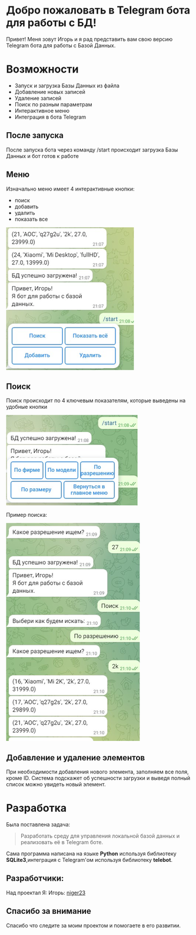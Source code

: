 # Добро пожаловать в Telegram бота для работы с БД!

Привет! Меня зовут Игорь и я рад представить вам свою версию Telegram бота для работы с Базой Данных.


# Возможности

- Запуск и загрузка Базы Данных из файла
- Добавление новых записей
- Удаление записей
- Поиск по разным параметрам
- Интерактивное меню
- Интеграция в бота Telegram


## После запуска

После запуска бота через команду /start происходит загрузка Базы Данных и бот готов к работе

## Меню

Изначально меню имеет 4 интерактивные кнопки:
- поиск
- добавить
- удалить
- показать все

![enter image description here](/Seminars/Seminar010/123.jpg)

## Поиск

Поиск происходит по 4 ключевым показателям, которые выведены на удобные кнопки

![enter image description here](/Seminars/Seminar010/234.jpg)

Пример поиска:

![enter image description here](/Seminars/Seminar010/345.jpg)

## Добавление и удаление элементов

При необходимости добавления нового элемента, заполняем все поля, кроме ID. Система подскажет об успешности загрузки и выведя полный список можно увидеть новый элемент.


# Разработка

Была поставлена задача:
> Разработать среду для управления локальной базой данных и реализовать её в Telegram боте.

Сама программа написана на языке **Python** используя библиотеку **SQLite3**,интеграция с Telegram'ом используя библиотеку **telebot**.

## Разработчики:

Над проектал Я:
Игорь: [niger23](https://github.com/niger23)

## Спасибо за внимание

Спасибо что следите за моим проектом и помогаете в его развитии.

